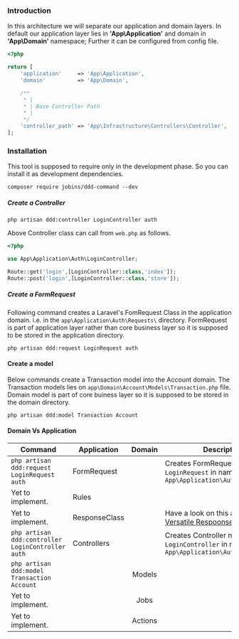 ### Introduction
In this architecture we will separate our application and domain layers. In default our application layer lies in 
**'App\Application'** and domain in **'App\Domain'** namespace; Further it can be configured from config file.
```php
<?php

return [
    'application'     => 'App\Application',
    'domain'          => 'App\Domain',

    /**
     * |
     * | Base Controller Path
     * |
     */
    'controller_path' => 'App\Infrastructure\Controllers\Controller',
];
```
### Installation
This tool is supposed to require only in the development phase. So you can install it as development dependencies.
```
composer require jobins/ddd-command --dev
```
##### Create a Controller
```
php artisan ddd:controller LoginController auth
```
Above Controller class can call from ```web.php``` as follows.
```php
<?php

use App\Application\Auth\LoginController;

Route::get('login',[LoginController::class,'index']);
Route::post('login',[LoginController::class,'store']);
```
##### Create a FormRequest
Following command creates a Laravel's FomRequest Class in the application domain. i.e. in the ```app\Application\Auth\Requests\``` directory. FormRequest is part of application layer rather than core business layer so it is supposed to be stored in the application directory.
```
php artisan ddd:request LoginRequest auth
```
#### Create a model
Below commands create a Transaction model into the Account domain. The Transaction models lies on ```app\Domain\Account\Models\Transaction.php``` file. Domain model is part of core buiness layer so it is supposed to be stored in the domain directory. 
```
php artisan ddd:model Transaction Account
```
#### Domain Vs Application 
| Command | Application | Domain | Description |
| --- | ----------- | :------: | ------|
| ```php artisan ddd:request LoginRequest auth``` | FormRequest |         | Creates FormRequest named ```LoginRequest``` in namespace ```App\Application\Auth\Requests```  |
| Yet to implement. | Rules       |         | |
| Yet to implement. | ResponseClass |         | Have a look on this articles. [Versatile Respoonse](https://timacdonald.me/versatile-response-objects-laravel/) |
|  ```php artisan ddd:controller LoginController auth``` | Controllers |         |  Creates Controller named ```LoginController``` in namespace ```App\Application\Auth\Controllers``` |
|  ```php artisan ddd:model Transaction Account``` |             | Models  | |
| Yet to implement. |             | Jobs    | |
| Yet to implement. |             | Actions | |
